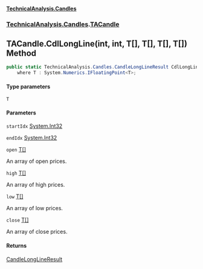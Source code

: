 #### [TechnicalAnalysis.Candles](TechnicalAnalysis.Candles.md 'TechnicalAnalysis.Candles')
### [TechnicalAnalysis.Candles](TechnicalAnalysis.Candles.md#TechnicalAnalysis.Candles 'TechnicalAnalysis.Candles').[TACandle](TACandle.md 'TechnicalAnalysis.Candles.TACandle')

## TACandle.CdlLongLine<T>(int, int, T[], T[], T[], T[]) Method

```csharp
public static TechnicalAnalysis.Candles.CandleLongLineResult CdlLongLine<T>(int startIdx, int endIdx, T[] open, T[] high, T[] low, T[] close)
    where T : System.Numerics.IFloatingPoint<T>;
```
#### Type parameters

<a name='TechnicalAnalysis.Candles.TACandle.CdlLongLine_T_(int,int,T[],T[],T[],T[]).T'></a>

`T`
#### Parameters

<a name='TechnicalAnalysis.Candles.TACandle.CdlLongLine_T_(int,int,T[],T[],T[],T[]).startIdx'></a>

`startIdx` [System.Int32](https://docs.microsoft.com/en-us/dotnet/api/System.Int32 'System.Int32')

<a name='TechnicalAnalysis.Candles.TACandle.CdlLongLine_T_(int,int,T[],T[],T[],T[]).endIdx'></a>

`endIdx` [System.Int32](https://docs.microsoft.com/en-us/dotnet/api/System.Int32 'System.Int32')

<a name='TechnicalAnalysis.Candles.TACandle.CdlLongLine_T_(int,int,T[],T[],T[],T[]).open'></a>

`open` [T](TACandle.CdlLongLine_T_(int,int,T[],T[],T[],T[]).md#TechnicalAnalysis.Candles.TACandle.CdlLongLine_T_(int,int,T[],T[],T[],T[]).T 'TechnicalAnalysis.Candles.TACandle.CdlLongLine<T>(int, int, T[], T[], T[], T[]).T')[[]](https://docs.microsoft.com/en-us/dotnet/api/System.Array 'System.Array')

An array of open prices.

<a name='TechnicalAnalysis.Candles.TACandle.CdlLongLine_T_(int,int,T[],T[],T[],T[]).high'></a>

`high` [T](TACandle.CdlLongLine_T_(int,int,T[],T[],T[],T[]).md#TechnicalAnalysis.Candles.TACandle.CdlLongLine_T_(int,int,T[],T[],T[],T[]).T 'TechnicalAnalysis.Candles.TACandle.CdlLongLine<T>(int, int, T[], T[], T[], T[]).T')[[]](https://docs.microsoft.com/en-us/dotnet/api/System.Array 'System.Array')

An array of high prices.

<a name='TechnicalAnalysis.Candles.TACandle.CdlLongLine_T_(int,int,T[],T[],T[],T[]).low'></a>

`low` [T](TACandle.CdlLongLine_T_(int,int,T[],T[],T[],T[]).md#TechnicalAnalysis.Candles.TACandle.CdlLongLine_T_(int,int,T[],T[],T[],T[]).T 'TechnicalAnalysis.Candles.TACandle.CdlLongLine<T>(int, int, T[], T[], T[], T[]).T')[[]](https://docs.microsoft.com/en-us/dotnet/api/System.Array 'System.Array')

An array of low prices.

<a name='TechnicalAnalysis.Candles.TACandle.CdlLongLine_T_(int,int,T[],T[],T[],T[]).close'></a>

`close` [T](TACandle.CdlLongLine_T_(int,int,T[],T[],T[],T[]).md#TechnicalAnalysis.Candles.TACandle.CdlLongLine_T_(int,int,T[],T[],T[],T[]).T 'TechnicalAnalysis.Candles.TACandle.CdlLongLine<T>(int, int, T[], T[], T[], T[]).T')[[]](https://docs.microsoft.com/en-us/dotnet/api/System.Array 'System.Array')

An array of close prices.

#### Returns
[CandleLongLineResult](CandleLongLineResult.md 'TechnicalAnalysis.Candles.CandleLongLineResult')